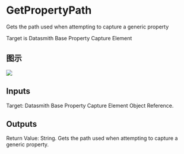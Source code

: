 # GetPropertyPath

Gets the path used when attempting to capture a generic property

Target is Datasmith Base Property Capture Element

## 图示

![]($-20221218-18373631.png)

## Inputs

Target: Datasmith Base Property Capture Element Object Reference.  

## Outputs

Return Value: String. Gets the path used when attempting to capture a generic property.


